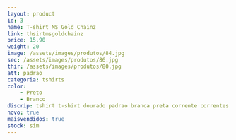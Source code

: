 ```yaml
---
layout: product
id: 3
name: T-shirt MS Gold Chainz 
link: thsirtmsgoldchainz
price: 15.90
weight: 20
image: /assets/images/produtos/84.jpg
sec: /assets/images/produtos/86.jpg
thir: /assets/images/produtos/80.jpg
att: padrao
categoria: tshirts
color:
    - Preto
    - Branco
discrip: tshirt t-shirt dourado padrao branca preta corrente correntes aço
novo: true
maisvendidos: true
stock: sim
---
```

